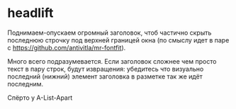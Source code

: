 # headlift
Поднимаем-опускаем огромный заголовок, чтоб частично скрыть последнюю строчку под верхней границей окна (по смыслу идет в паре с https://github.com/antivitla/mr-fontfit).

Много всего подразумевается. Если заголовок сложнее чем просто текст в пару строк, будут извращения: убедитесь что визуально последний (нижний) элемент заголовка в разметке так же идёт последним.

Спёрто у A-List-Apart
